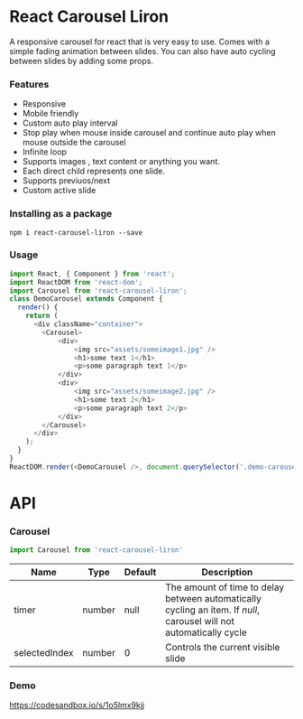 # React Carousel Liron
A responsive carousel for react that is very easy to use.
Comes with a simple fading animation between slides.
You can also have auto cycling between slides by adding some props.

### Features
* Responsive
* Mobile friendly  
* Custom auto play interval
* Stop play when mouse inside carousel and continue auto play when mouse outside the carousel
* Infinite loop
* Supports images , text content or anything you want.
* Each direct child represents one slide.
* Supports previuos/next
* Custom active slide
    
### Installing as a package
`npm i react-carousel-liron --save`

### Usage
```javascript
import React, { Component } from 'react';
import ReactDOM from 'react-dom';   
import Carousel from 'react-carousel-liron';
class DemoCarousel extends Component {
  render() {        
    return (
      <div className="container">
        <Carousel>
            <div>
                <img src="assets/someimage1.jpg" />
                <h1>some text 1</h1>
                <p>some paragraph text 1</p>
            </div>
            <div>
                <img src="assets/someimage2.jpg" />
                <h1>some text 2</h1>
                <p>some paragraph text 2</p>
            </div>              
        </Carousel>
      </div>
    );
  }
}
ReactDOM.render(<DemoCarousel />, document.querySelector('.demo-carousel'));
```

# API
### Carousel
```javascript
import Carousel from 'react-carousel-liron'
```
Name |Type |Default |Description
---- | --- | ------ | ----------
timer | number | null | The amount of time to delay between automatically cycling an item. If *null*, carousel will not automatically cycle
selectedIndex | number | 0 | Controls the current visible slide

### Demo
https://codesandbox.io/s/1o5lmx9kjj




